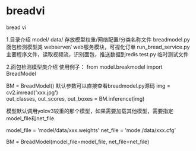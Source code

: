# breadvi
bread vi

1.目录介绍
model/
    data/                   存放模型权重/网络配置/分类名称文件
    breadmodel.py           面包检测模型类
webserver/                  web服务模块，可视化订单
run_bread_service.py        主要程序文件，读取视频流，识别面包，推送数据到redis
test.py                     临时测试文件

2.面包检测模型类介绍
使用例子：
from model.breakmodel import BreadModel

BM = BreadModel()                           默认参数可以直接查看breadmodel.py源码
img = cv2.imread('xxx.jpg')                 
out_classes, out_scores, out_boxes = BM.inference(img)

模型默认调用yolov3较重的那个模型，如果需要加载其他模型，需要指定model_file和net_file

model_file = 'model/data/xxx.weights'
net_file = 'mode./data/xxx.cfg'

BM = BreadModel(model_file=model_file, net_file=net_file)
